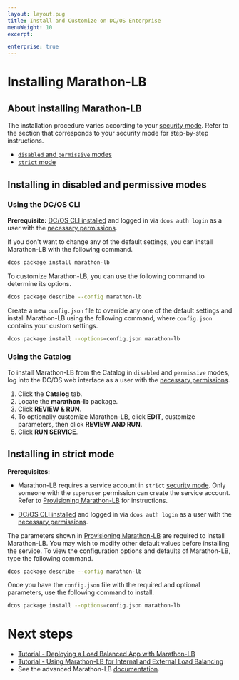```yaml
---
layout: layout.pug
title: Install and Customize on DC/OS Enterprise
menuWeight: 10
excerpt:

enterprise: true
---
```


# Installing Marathon-LB

## About installing Marathon-LB

The installation procedure varies according to your [security mode](/1.11/installing/ent/custom/configuration/configuration-parameters/#security-enterprise-dcos-only). Refer to the section that corresponds to your security mode for step-by-step instructions.

- [`disabled` and `permissive` modes](#mlb-disabled-install)
- [`strict` mode](#mlb-strict-perm-install)

## <a name="mlb-disabled-install"></a>Installing in disabled and permissive modes

### Using the DC/OS CLI

**Prerequisite:** [DC/OS CLI installed](/1.11/cli/install/) and logged in via `dcos auth login` as a user with the [necessary permissions](/1.11/security/ent/perms-reference/).

If you don't want to change any of the default settings, you can install Marathon-LB with the following command.

```bash
dcos package install marathon-lb
```

To customize Marathon-LB, you can use the following command to determine its options.

```bash
dcos package describe --config marathon-lb
```

Create a new `config.json` file to override any one of the default settings and install Marathon-LB using the following command, where `config.json` contains your custom settings.

```bash
dcos package install --options=config.json marathon-lb
```

### Using the Catalog

To install Marathon-LB from the Catalog in `disabled` and `permissive` modes, log into the DC/OS web interface as a user with the [necessary permissions](/1.11/security/ent/perms-reference/).

1. Click the **Catalog** tab. 
2. Locate the **marathon-lb** package. 
3. Click **REVIEW & RUN**. 
4. To optionally customize Marathon-LB, click **EDIT**, customize parameters, then click **REVIEW AND RUN**.
5. Click **RUN SERVICE**.

## <a name="mlb-strict-perm-install"></a>Installing in strict mode

**Prerequisites:**

- Marathon-LB requires a service account in `strict` [security mode](/1.11/installing/ent/custom/configuration/configuration-parameters/#security-enterprise-dcos-only). Only someone with the `superuser` permission can create the service account. Refer to [Provisioning Marathon-LB](/1.11/networking/marathon-lb/mlb-auth/) for instructions.

- [DC/OS CLI installed](/1.11/cli/install/) and logged in via `dcos auth login` as a user with the [necessary permissions](/1.11/security/ent/perms-reference/).

The parameters shown in [Provisioning Marathon-LB](/1.11/networking/marathon-lb/mlb-auth/) are required to install Marathon-LB. You may wish to modify other default values before installing the service. To view the configuration options and defaults of Marathon-LB, type the following command.

```bash
dcos package describe --config marathon-lb
```

Once you have the `config.json` file with the required and optional parameters, use the following command to install.

```bash
dcos package install --options=config.json marathon-lb
```

# Next steps

- [Tutorial - Deploying a Load Balanced App with Marathon-LB](/1.11/networking/marathon-lb/marathon-lb-basic-tutorial/)
- [Tutorial - Using Marathon-LB for Internal and External Load Balancing](/1.11/networking/marathon-lb/marathon-lb-advanced-tutorial/)
- See the advanced Marathon-LB [documentation](/1.11/networking/marathon-lb/advanced/).

 [1]: /1.11/installing/oss/
 [2]: /1.11/cli/install/
 [3]: /1.11/administering-clusters/managing-aws/
 [4]: /1.11/administering-clusters/sshcluster/
